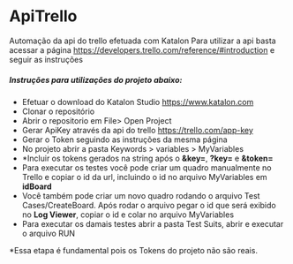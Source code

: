 # ApiTrello
Automação da api do trello efetuada com Katalon
Para utilizar a api basta acessar a página https://developers.trello.com/reference/#introduction e seguir as instruções

##### Instruções para utilizações do projeto abaixo:
- Efetuar o download do Katalon Studio https://www.katalon.com
- Clonar o repositório
- Abrir o repositorio em File> Open Project
- Gerar ApiKey através da api do trello https://trello.com/app-key
- Gerar o Token seguindo as instruções da mesma página
- No projeto abrir a pasta Keywords > variables > MyVariables
- *Incluir os tokens gerados na string após o **&key=**, **?key=** e **&token=**
- Para executar os testes você pode criar um quadro manualmente no Trello e copiar o id da url, incluindo o id no arquivo MyVariables em **idBoard**
- Você também pode criar um novo quadro rodando o arquivo Test Cases/CreateBoard. Após rodar o arquivo pegar o id que será exibido no **Log Viewer**, copiar o id e colar no arquivo MyVariables
- Para executar os damais testes abrir a pasta Test Suits, abrir e executar o arquivo RUN

*Essa etapa é fundamental pois os Tokens do projeto não  são reais.

